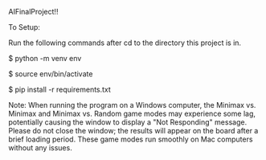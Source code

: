 AIFinalProject!!

To Setup:

Run the following commands after cd to the directory
this project is in. 

$ python -m venv env

$ source env/bin/activate

$ pip install -r requirements.txt    

Note: When running the program on a Windows computer, the Minimax vs. Minimax and Minimax vs. Random game modes may experience some lag, potentially causing the window to display a "Not Responding" message. Please do not close the window; the results will appear on the board after a brief loading period. These game modes run smoothly on Mac computers without any issues.
